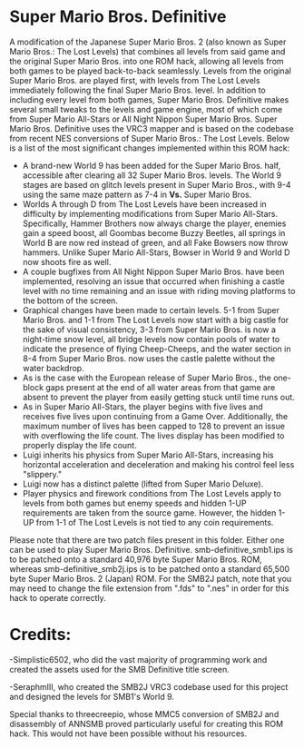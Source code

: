 # Super Mario Bros. Definitive 

A modification of the Japanese Super Mario Bros. 2 (also known as Super Mario Bros.: The Lost Levels) that combines all levels from said game and the original Super Mario Bros. into one ROM hack, allowing all levels from both games to be played back-to-back seamlessly. Levels from the original Super Mario Bros. are played first, with levels from The Lost Levels immediately following the final Super Mario Bros. level. In addition to including every level from both games, Super Mario Bros. Definitive makes several small tweaks to the levels and game engine, most of which come from Super Mario All-Stars or All Night Nippon Super Mario Bros. Super Mario Bros. Definitive uses the VRC3 mapper and is based on the codebase from recent NES conversions of Super Mario Bros.: The Lost Levels. Below is a list of the most significant changes implemented within this ROM hack:

- A brand-new World 9 has been added for the Super Mario Bros. half, accessible after clearing all 32 Super Mario Bros. levels. The World 9 stages are based on glitch levels present in Super Mario Bros., with 9-4 using the same maze pattern as 7-4 in **Vs.** Super Mario Bros.
- Worlds A through D from The Lost Levels have been increased in difficulty by implementing modifications from Super Mario All-Stars. Specifically, Hammer Brothers now always charge the player, enemies gain a speed boost, all Goombas become Buzzy Beetles, all springs in World B are now red instead of green, and all Fake Bowsers now throw hammers. Unlike Super Mario All-Stars, Bowser in World 9 and World D now shoots fire as well.
- A couple bugfixes from All Night Nippon Super Mario Bros. have been implemented, resolving an issue that occurred when finishing a castle level with no time remaining and an issue with riding moving platforms to the bottom of the screen.
- Graphical changes have been made to certain levels. 5-1 from Super Mario Bros. and 1-1 from The Lost Levels now start with a big castle for the sake of visual consistency, 3-3 from Super Mario Bros. is now a night-time snow level, all bridge levels now contain pools of water to indicate the presence of flying Cheep-Cheeps, and the water section in 8-4 from Super Mario Bros. now uses the castle palette without the water backdrop.
- As is the case with the European release of Super Mario Bros., the one-block gaps present at the end of all water areas from that game are absent to prevent the player from easily getting stuck until time runs out.
- As in Super Mario All-Stars, the player begins with five lives and receives five lives upon continuing from a Game Over. Additionally, the maximum number of lives has been capped to 128 to prevent an issue with overflowing the life count. The lives display has been modified to properly display the life count.
- Luigi inherits his physics from Super Mario All-Stars, increasing his horizontal acceleration and deceleration and making his control feel less "slippery."
- Luigi now has a distinct palette (lifted from Super Mario Deluxe).
- Player physics and firework conditions from The Lost Levels apply to levels from both games but enemy speeds and hidden 1-UP requirements are taken from the source game. However, the hidden 1-UP from 1-1 of The Lost Levels is not tied to any coin requirements.

Please note that there are two patch files present in this folder. Either one can be used to play Super Mario Bros. Definitive. smb-definitive_smb1.ips is to be patched onto a standard 40,976 byte Super Mario Bros. ROM, whereas smb-definitive_smb2j.ips is to be patched onto a standard 65,500 byte Super Mario Bros. 2 (Japan) ROM. For the SMB2J patch, note that you may need to change the file extension from ".fds" to ".nes" in order for this hack to operate correctly.

# Credits:
-Simplistic6502, who did the vast majority of programming work and created the assets used for the SMB Definitive title screen.

-SeraphmIII, who created the SMB2J VRC3 codebase used for this project and designed the levels for SMB1's World 9.

Special thanks to threecreepio, whose MMC5 conversion of SMB2J and disassembly of ANNSMB proved particularly useful for creating this ROM hack. This would not have been possible without his resources.
